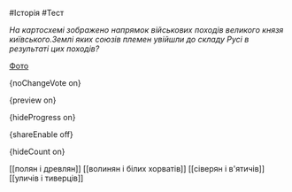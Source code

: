 #Історія #Тест

*На картосхемі зображено напрямок військових походів великого князя київського.Землі яких союзів племен увійшли до складу Русі в результаті цих походів?*

[Фото](https://zno.osvita.ua//doc/images/znotest/82/8201/4_30.jpg)

{noChangeVote on}

{preview on}

{hideProgress on}

{shareEnable off}

{hideCount on}

[[полян і древлян]]
[[волинян і білих хорватів]]
[[сіверян і в'ятичів]]
[[уличів і тиверців]]
